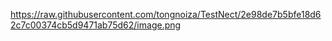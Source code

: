 https://raw.githubusercontent.com/tongnoiza/TestNect/2e98de7b5bfe18d62c7c00374cb5d9471ab75d62/image.png
